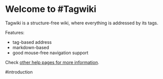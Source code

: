 <!---

-->
# Welcome to #Tagwiki 

Tagwiki is a structure-free wiki, where everything is addressed by its tags.

Features:

* tag-based address 
* markdown-based
* good mouse-free navigation support

 
Check [other help pages for more information](/tagwiki/help).

#introduction